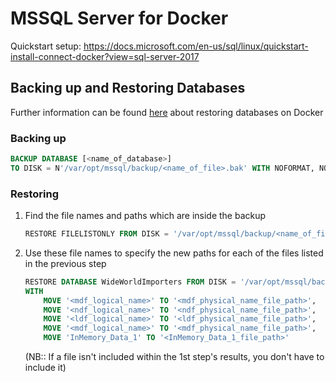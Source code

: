 # MSSQL Server for Docker

Quickstart setup: https://docs.microsoft.com/en-us/sql/linux/quickstart-install-connect-docker?view=sql-server-2017

## Backing up and Restoring Databases
Further information can be found [here](https://docs.microsoft.com/en-us/sql/linux/tutorial-restore-backup-in-sql-server-container?view=sql-server-2017) about restoring databases on Docker

### Backing up
```SQL
BACKUP DATABASE [<name_of_database>] 
TO DISK = N'/var/opt/mssql/backup/<name_of_file>.bak' WITH NOFORMAT, NOINIT, NAME = '<name_of_file>', SKIP, NOREWIND, NOUNLOAD, STATS = 10
```

### Restoring

1. Find the file names and paths which are inside the backup
	```SQL
	RESTORE FILELISTONLY FROM DISK = '/var/opt/mssql/backup/<name_of_file>.bak'
	```
2. Use these file names to specify the new paths for each of the files listed in the previous step
	```SQL
	RESTORE DATABASE WideWorldImporters FROM DISK = '/var/opt/mssql/backup/<name_of_file>.bak' 
	WITH 
		MOVE '<mdf_logical_name>' TO '<mdf_physical_name_file_path>', 
		MOVE '<ndf_logical_name>' TO '<ndf_physical_name_file_path>', 
		MOVE '<ldf_logical_name>' TO '<ldf_physical_name_file_path>', 
		MOVE '<mdf_logical_name>' TO '<mdf_physical_name_file_path>',
		MOVE 'InMemory_Data_1' TO '<InMemory_Data_1_file_path>'
	```
	(NB:: If a file isn't included within the 1st step's results, you don't have to include it)
